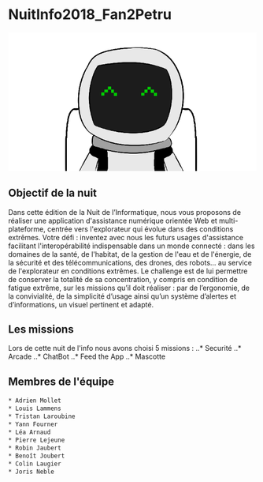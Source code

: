 # NuitInfo2018_Fan2Petru

![alt text](https://github.com/joris-neble/NuitInfo2018_Fan2Petru/blob/master/img/PANY.png "PANY")

## Objectif de la nuit

Dans cette édition de la Nuit de l’Informatique, nous vous proposons de réaliser une application d'assistance numérique orientée Web et multi-plateforme, centrée vers l'explorateur qui évolue dans des conditions extrêmes. Votre défi : inventez avec nous les futurs usages d'assistance facilitant l'interopérabilité indispensable dans un monde connecté : dans les domaines de la santé, de l'habitat, de la gestion de l'eau et de l'énergie, de la sécurité et des télécommunications, des drones, des robots... au service de l'explorateur en conditions extrêmes. Le challenge est de lui permettre de conserver la totalité de sa concentration, y compris en condition de fatigue extrême, sur les missions qu’il doit réaliser : par de l’ergonomie, de la convivialité, de la simplicité d’usage ainsi qu’un système d’alertes et d’informations, un visuel pertinent et adapté.


## Les missions

Lors de cette nuit de l'info nous avons choisi 5 missions :
    ..* Securité
    ..* Arcade
    ..* ChatBot
    ..* Feed the App
    ..* Mascotte

## Membres de l'équipe

    * Adrien Mollet
    * Louis Lammens
    * Tristan Laroubine
    * Yann Fourner
    * Léa Arnaud
    * Pierre Lejeune
    * Robin Jaubert
    * Benoît Joubert
    * Colin Laugier
    * Joris Neble